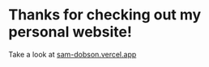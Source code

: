 # Thanks for checking out my personal website!

Take a look at [sam-dobson.vercel.app](sam-dobson.vercel.app)
